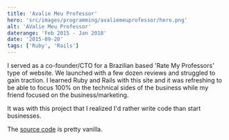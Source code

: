 ```yaml
---
title: 'Avalie Meu Professor'
hero: 'src/images/programming/avaliemeuprofessor/hero.png'
alt: 'AValie Meu Professor'
daterange: 'Feb 2015 - Jan 2018'
date: '2015-09-20'
tags: ['Ruby', 'Rails']
---
```


I served as a co-founder/CTO for a Brazilian based 'Rate My Professors' type of website.  We 
launched with a few dozen reviews and struggled to gain traction. I learned Ruby and Rails 
with this site and it was refreshing to be able to focus 100% on the technical sides of the 
business while my friend focused on the business/marketing.  

It was with this project that I realized I'd rather write code than start businesses.

The [source code](https://github.com/tfantina/Avalie-Meu-Professor) is pretty vanilla.